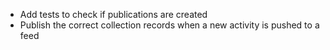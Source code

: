 - Add tests to check if publications are created
- Publish the correct collection records when a new activity is pushed to a feed